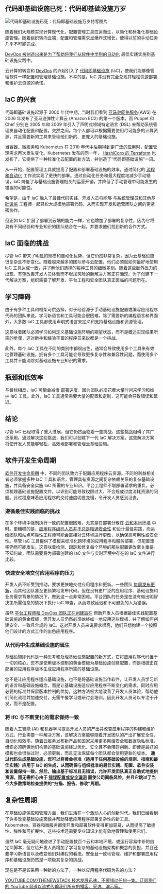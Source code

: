 ## 代码即基础设施已死：代码即基础设施万岁

![代码即基础设施已死：代码即基础设施万岁特写图片](https://cdn.thenewstack.io/media/2024/03/2e374f81-architecture-2569750_1280-1024x576.jpg)

随着我们大规模实现计算现代化，配置管理工具应运而生，以简化和标准化基础设施管理。随着组织转向云端，配置和管理需求呈爆炸式增长，使得以前的手动任务几乎不可能完成。

[DevOps 被创造出来是为了帮助将我们从软件中学到的自动化](https://thenewstack.io/how-to-mature-your-devops-automation-practices/) 最佳实践实施到基础设施实践中。

云计算的转变和 [DevOps](https://thenewstack.io/DevOps/) 的兴起引入了 [代码即基础设施](https://en.wikipedia.org/wiki/Infrastructure_as_code) (IaC)，使我们能够像管理软件一样配置和管理基础设施。不幸的是，IaC 并没有完全兑现其轻松快速部署和维护云资源的承诺。

## IaC 的兴衰

代码即基础设施起源于 2000 年代中期，当时我们看到 [亚马逊网络服务](https://aws.amazon.com/?utm_content=inline+mention)(AWS) 在 2006 年发布了亚马逊弹性计算云 (Amazon EC2) 的第一个版本，而 Puppet 和 Chef 分别在 2005 年和 2009 年引入了声明式领域特定语言 (DSL) 来帮助系统管理员自动化配置和配置。突然之间，每个人都可以根据需要使用尽可能多的计算资源，并且需要新的工具来管理他们新的、更庞大的基础设施。

当容器、微服务和 Kubernetes 在 2010 年代中后期得到更广泛的应用时，配置管理需求再次发生变化。Kubernetes 发布的同一年， [HashiCorp 的 Terraform](https://thenewstack.io/beyond-terraform-how-we-scaled-devops/) 也发布了，它提供了一种标准化云配置的新方法，并创造了“代码即基础设施”一词。

从一开始，配置管理工具就提高了配置和部署基础设施的效率，通过简化的 [流程和自动化](https://thenewstack.io/forresters-surprising-discovery-about-robotic-process-automation/) 工作流实现了更快的部署。通过自动化任务和最大程度地减少手动错误，IaC 降低了与基础设施管理相关的运营开销，并降低了手动管理中可能发生的错误的可能性。

希望是，由于 IaC 融入了最佳代码实践，开发人员将能够 [与系统管理员和其他基础设施](https://thenewstack.io/intention-as-code-making-self-healing-infrastructure-work/) 工程师一起轻松大规模地部署代码，从而实现开发和运营团队之间的更紧密协作。

但正如 IaC 扩展了部署到云端的能力一样，它也增加了部署的复杂性，因为它将具有不同经验和专业知识的团队结合在一起，并要求他们找到新的合作方式。

## IaC 面临的挑战

尽管 IaC 带来了明显的规模和自动化优势，但它仍然非常复杂，因为云基础设施很复杂且不断变化。随着越来越多的团队参与云配置，他们必须就如何最好地使用 IaC 工具达成一致，并了解他们选择的每种工具的细微差别。随着这些额外压力的出现，有望改善开发人员体验而不增加风险的新解决方案正在涌现。为了创建下一代解决方案，组织需要了解开发、平台工程和安全团队真正面临的问题所在。

## 学习障碍

由于有多种工具和框架可供选择，对于经验源于手动基础设施配置或编写应用程序代码的团队来说，学习新语言和工具可能会很困难。除了需要新的编程语言和界面外，大多数 IaC 工具都使用声明式语言来定义和支持基础设施和资源管理。

这意味着团队必须学习如何定义基础设施环境的期望状态，而不是概述实现结果所需的步骤，这对新手和经验丰富的程序员来说都是一个挑战。

此外，每个 IaC 工具在不同的类别中都很出色，通常会导致使用多个工具来有效地管理基础设施。拥有多个工具可能会导致更多复杂性和兼容性问题，而使用多个工具并不能消除对基础设施专业知识的需求。

## 瓶颈和低效率

与目标相反，IaC 可能会减慢 [部署速度](https://thenewstack.io/how-to-mature-your-devops-automation-practices/)，因为团队必须花费大量时间来学习和维护 IaC 工具。此外，IaC 工具通常需要大量的配置和定制，这可能会导致错误和延迟。

## 结论

尽管 IaC 已经取得了重大进展，但它仍然面临着一些挑战，这些挑战阻碍了其广泛采用。通过解决这些挑战，我们可以创建下一代 IaC 解决方案，这些解决方案将使开发人员能够轻松、高效地部署和管理云基础设施。
## 软件开发生命周期

[软件开发生命周期](https://thenewstack.io/security-testing-must-be-part-of-software-development-life-cycle/) 中，不同的团队致力于配置应用程序云资源。不同的利益相关者必须掌握多种 IaC 工具和语言，管理具有资源之间复杂依赖关系的复杂基础设施，并具备安全实施 IaC 所需的专业知识。平台工程师不堪部署请求的重负，必须梳理基础设施配置文件，以识别可能导致权限过大、不合规或过度消耗资源的问题。此过程意味着应用程序的交付速度明显变慢，令开发人员感到沮丧。

### 遵循最佳实践面临的挑战

在多个环境中强制执行一致的配置很困难，尤其是在部署分散在 [云和本地环境](https://thenewstack.io/data-center-and-cloud-environments-for-next-generation-data-stacks/) 中时。更糟糕的是，[应用程序编码人员并不总是精通安全性](https://thenewstack.io/interactive-application-security-testing-is-the-next-big-thing-in-appsec/) 和设计最佳实践，而运维团队和站点可靠性工程师可能会直接对云环境进行更改，以确保高可用性或安全性。尽管 IaC 工具提供了模板来标准化跨环境的应用程序和服务部署，但配置漂移仍然可能发生。这意味着检测、跟踪和修复每个环境的那些配置更改至关重要。不知何故，团队需要将为部署创建的 IaC 文件与实时环境中存在的 IaC 文件进行比较。

### 快速安全地交付应用程序的压力

开发人员不断受到推动，要求更快地交付应用程序和更新。一些团队 [每周发布更新](https://security.googleblog.com/2023/08/an-update-on-chrome-security-updates.html)，而其他团队甚至更频繁地发布代码。但在没有更广泛的应用程序、基础设施和业务需求背景的情况下，做到这一点非常困难。平台团队的任务是在没有做出明智决策所需信息的情况下执行 IaC 审查，从而导致延迟和不可避免的人为错误。

虽然 [平台工程师和 DevOps 团队正在创建旨在](https://thenewstack.io/platform-engineering/architecture-and-design-considerations-for-platform-engineering-teams/) 帮助开发人员根据最佳实践配置基础设施的黄金模板，但开发人员仍然必须始终如一地应用这些模板，并了解如何创建安全、一致且合规的 IaC。这对开发人员来说要求很高，他们只想构建一个按照他们设计的方式工作的出色应用程序。

### 从代码中生成基础设施的诞生

基础设施即代码是一种思考和处理基础设施配置的新方式，它将应用程序代码置于一切的核心。您不是使用版本控制的黄金模板为基础设施创建配置，而是根据正在部署的应用程序版本生成应用程序所需的基础设施。

您不是让应用程序适应基础设施，也不是将基础设施当作软件，让开发人员学习新的语言和基础设施概念，而是让基础设施适应应用程序不断变化的需求，同时应用必要的标准并保留版本控制的优势。这种方法极大地改善了开发人员体验，帮助他们简化流程并加速交付，无需午餐学习或研讨会培训，因此开发人员可以专注于开发，而不是配置。

### 将 IfC 与不断变化的需求保持一致

随着人工智能 (AI) 和机器学习提高开发人员的产出并改变应用程序的构建和维护方式，行业需要一种解决方案，该解决方案能够随着开发团队的产出扩展安全性、自动化和效率。随着云服务发布新产品和国家采用更多网络安全和数据隐私标准，组织必须确保他们构建的基础设施经过优化、安全且不会阻碍创新。即使是最好的模板也会很快过时，必须更新，而且无法保证每个团队都会使用更新的版本。
**通过代码生成基础设施，您可以将黄金标准（适用于任何基础设施的规则、指南和最佳实践）应用于 IaC 的生成，从而确保与组织批准的最佳实践、配置、软件安装和设置保持一致。然后，输出基于标准且无错误，允许开发团队真正自助式地提供资源，而无需担心由于 [错误配置或安全漏洞](https://thenewstack.io/cloud-misconfiguration-vulnerability-hiding-in-plain-sight/) 而使公司面临风险，并且它跳过了当今大多数策略检查提供的“扫描、报告、修改”周期。**

## 复杂性周期

在基础设施供应和管理方面，我们生活在一个激动人心的创新时代。我们已经看到了许多改变基础设施面貌并帮助降低应用程序部署复杂性的新工具。Kubernetes、容器和微服务都使开发和部署软件变得更加容易，从而提高了敏捷性、弹性和可扩展性。这些技术还需要专业知识才能有效地管理和使用它们。

虽然 IaC 毫无疑问地改进了手动配置数百个云和本地环境，或运行容易中断的自定义脚本，但它给开发人员增加了学习复杂的基础设施架构和概念的负担，并且还要学习新语言以及改变他们对编程的看法。安全且一致地管理、维护和部署应用程序和基础设施仍然是一项极其复杂的挑战。

现在是不是该采用一种新的方法了，一种以应用程序代码为先的方法？

[
YOUTUBE.COM/THENEWSTACK
技术发展迅速，不要错过任何一集。订阅我们的 YouTube 频道以流式传输我们所有的播客、采访、演示等。
](https://youtube.com/thenewstack?sub_confirmation=1)